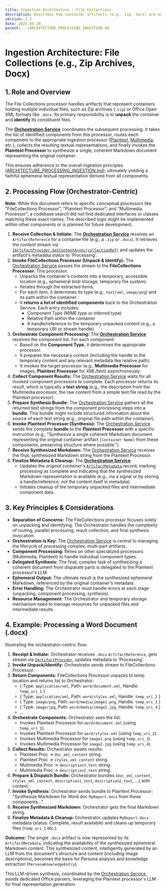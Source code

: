 ```yaml
---
title: Ingestion Architecture - File Collections
description: Describes how container artifacts (e.g., zip, docx) are unpacked, their components identified, processed via appropriate processors coordinated by the orchestrator, and finally synthesized into a single textual representation.
version: 1.2
date: 2025-04-28
parent: ../ARCHITECTURE_PROCESSING_INGESTION.md
---
```


# Ingestion Architecture: File Collections (e.g., Zip Archives, Docx)

## 1. Role and Overview

The File Collections processor handles artifacts that represent containers holding multiple individual files, such as Zip archives (`.zip`) or Office Open XML formats like `.docx`. Its primary responsibility is to **unpack** the container and **identify** its constituent files.

The [**Orchestration Service**](../../../src/Nucleus.Abstractions/Orchestration/IOrchestrationService.cs) coordinates the subsequent processing. It takes the list of identified components from this processor, routes each component to the appropriate ingestion processor ([Plaintext](./ARCHITECTURE_INGESTION_PLAINTEXT.md), [Multimedia](./ARCHITECTURE_INGESTION_MULTIMEDIA.md), etc.), collects the resulting textual representations, and finally invokes the **Plaintext Processor** to synthesize a single, coherent Markdown document representing the original container.

This ensures adherence to the overall ingestion principles ([ARCHITECTURE_PROCESSING_INGESTION.md](../ARCHITECTURE_PROCESSING_INGESTION.md)), ultimately yielding a faithful ephemeral textual representation derived from all components.

## 2. Processing Flow (Orchestrator-Centric)

**Note:** While this document refers to specific conceptual processors like "FileCollections Processor", "Plaintext Processor", and "Multimedia Processor", a codebase search did not find dedicated interfaces or classes matching these exact names. The described logic might be implemented within other components or is planned for future development.

1.  **Receive Collection & Initiate:** The [**Orchestration Service**](../../../src/Nucleus.Abstractions/Orchestration/IOrchestrationService.cs) receives an `ArtifactReference` for a container file (e.g., a `.zip` or `.docx`). It retrieves the content stream via [`IArtifactProvider.GetContentAsync(collectionRef)`](../../../src/Nucleus.Abstractions/IArtifactProvider.cs) and updates the artifact's metadata status to 'Processing'.
2.  **Invoke FileCollections Processor (Unpack & Identify):** The [Orchestration Service](../../../src/Nucleus.Abstractions/Orchestration/IOrchestrationService.cs) passes the stream to the **FileCollections Processor**. This processor:
    *   Unpacks the container's contents into a temporary, accessible location (e.g., ephemeral blob storage, temporary file system).
    *   Iterates through the extracted items.
    *   For each item, it determines its type (e.g., `text/xml`, `image/png`) and its path within the container.
    *   It **returns a list of identified components** back to the Orchestration Service. Each entry includes:
        *   Component Type (MIME type or inferred type)
        *   Relative Path within the container
        *   A handle/reference to the temporary unpacked content (e.g., a temporary URI or stream handle).
3.  **Orchestrate Component Processing:** The [**Orchestration Service**](../../../src/Nucleus.Abstractions/Orchestration/IOrchestrationService.cs) receives the component list. For each component:
    *   Based on the **Component Type**, it determines the appropriate processor.
    *   It prepares the necessary context (including the handle to the temporary content and any relevant metadata like relative path).
    *   It invokes the target processor (e.g., **Multimedia Processor** for images, **Plaintext Processor** for XML/text) asynchronously.
4.  **Collect Component Results:** The [Orchestration Service](../../../src/Nucleus.Abstractions/Orchestration/IOrchestrationService.cs) waits for all invoked component processors to complete. Each processor returns its result, which is typically a **text string** (e.g., the description from the Multimedia processor, the raw content from a simple text file read by the Plaintext processor).
5.  **Prepare Synthesis Bundle:** The [Orchestration Service](../../../src/Nucleus.Abstractions/Orchestration/IOrchestrationService.cs) gathers all the returned text strings from the component processing steps into a **bundle**. This bundle might include structured information about the source of each text string (e.g., original file path within the container).
6.  **Invoke Plaintext Processor (Synthesis):** The [Orchestration Service](../../../src/Nucleus.Abstractions/Orchestration/IOrchestrationService.cs) sends the complete **bundle** to the **Plaintext Processor** with a specific instruction (e.g., "Synthesize a single coherent Markdown document representing the original container artifact `[Container Name]` from these components, preserving structure where possible.").
7.  **Receive Synthesized Markdown:** The [Orchestration Service](../../../src/Nucleus.Abstractions/Orchestration/IOrchestrationService.cs) receives the final, synthesized Markdown string from the Plaintext Processor.
8.  **Finalize Metadata & Cleanup:** The [**Orchestration Service**](../../../src/Nucleus.Abstractions/Orchestration/IOrchestrationService.cs):
    *   Updates the *original container's* [`ArtifactMetadata`](cci:2://file:///d:/Projects/Nucleus/Nucleus.Abstractions/Models/ArtifactMetadata.cs:0:0-0:0) record, marking processing as complete and indicating that the synthesized Markdown representation is available (e.g., via a signal or by storing a handle/reference, *not* the content itself in metadata).
    *   Initiates cleanup of the temporary unpacked files and intermediate component data.

## 3. Key Principles & Considerations

*   **Separation of Concerns:** The FileCollections processor focuses solely on unpacking and identifying. The Orchestrator handles the complexity of routing, parallel processing, result collection, and final synthesis invocation.
*   **Orchestration is Key:** The [Orchestration Service](../../../src/Nucleus.Abstractions/Orchestration/IOrchestrationService.cs) is central to managing the lifecycle of processing complex, multi-part artifacts.
*   **Component Processing:** Relies on other specialized processors (Multimedia, Plaintext) to handle individual component types.
*   **Delegated Synthesis:** The final, complex task of synthesizing a coherent document from disparate parts is delegated to the Plaintext processor's LLM.
*   **Ephemeral Output:** The ultimate result is the synthesized ephemeral Markdown, referenced by the original container's metadata.
*   **Error Handling:** The Orchestrator must handle errors at each stage (unpacking, component processing, synthesis).
*   **Resource Management:** The Orchestrator and temporary storage mechanism need to manage resources for unpacked files and intermediate results.

## 4. Example: Processing a Word Document (.docx)

Illustrating the orchestrator-centric flow:

1.  **Receipt & Initiate:** Orchestrator receives `.docx` `ArtifactReference`, gets stream via [`IArtifactProvider`](../../../src/Nucleus.Abstractions/IArtifactProvider.cs), updates metadata to 'Processing'.
2.  **Invoke Unpack/Identify:** Orchestrator sends stream to FileCollections Processor.
3.  **Return Components:** FileCollections Processor unpacks to temp location and returns list to Orchestrator:
    *   { Type: `application/xml`, Path: `word/document.xml`, Handle: `temp_uri_1` }
    *   { Type: `application/xml`, Path: `word/styles.xml`, Handle: `temp_uri_2` }
    *   { Type: `image/png`, Path: `word/media/image1.png`, Handle: `temp_uri_3` }
    *   { Type: `image/jpg`, Path: `word/media/image2.jpg`, Handle: `temp_uri_4` }
    *   ...
4.  **Orchestrate Components:** Orchestrator sees the list:
    *   Invokes Plaintext Processor for `word/document.xml` (using `temp_uri_1`).
    *   Invokes Plaintext Processor for `word/styles.xml` (using `temp_uri_2`).
    *   Invokes Multimedia Processor for `image1.png` (using `temp_uri_3`).
    *   Invokes Multimedia Processor for `image2.jpg` (using `temp_uri_4`).
5.  **Collect Results:** Orchestrator awaits results:
    *   Plaintext Proc -> `doc_xml_content` string.
    *   Plaintext Proc -> `styles_xml_content` string.
    *   Multimedia Proc -> `description1_text` string.
    *   Multimedia Proc -> `description2_text` string.
6.  **Prepare & Dispatch Bundle:** Orchestrator bundles (`doc_xml_content`, `styles_xml_content`, `description1_text`, `description2_text`, ...) with context.
7.  **Invoke Synthesis:** Orchestrator sends bundle to Plaintext Processor: "Synthesize Markdown for Word doc `MyReport.docx` from these components..."
8.  **Receive Synthesized Markdown:** Orchestrator gets the final Markdown string.
9.  **Finalize Metadata & Cleanup:** Orchestrator updates `MyReport.docx` metadata (status: Complete, result available) and cleans up temporary files (`temp_uri_1` etc.).

**Outcome:** The single `.docx` artifact is now represented by its `ArtifactMetadata`, indicating the availability of the synthesized ephemeral Markdown content. This synthesized content, intelligently generated by an LLM from the document's structure and content (including image descriptions), becomes the basis for Persona analysis and knowledge extraction (`PersonaKnowledgeEntry`).

This LLM-driven synthesis, coordinated by the [Orchestration Service](../../../src/Nucleus.Abstractions/Orchestration/IOrchestrationService.cs), avoids dedicated Office parsers, leveraging the Plaintext processor's LLM for final representation generation.
